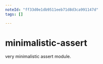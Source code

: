 ```yaml
---
noteId: "ff33d0e1db9511eeb71d8d3ca991147d"
tags: []

---
```


minimalistic-assert
===

very minimalistic assert module.
